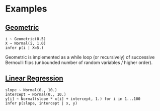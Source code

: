 # Examples

## [Geometric](geometric/)
```
i ~ Geometric(0.5)
X ~ Normal(i, 1.0)
infer p(i | X=5.)
```
Geometric is implemented as a while loop (or recursively) of successive Bernoulli flips (unbounded number of random variables / higher order).

## [Linear Regression](linear_regression/)
```
slope ~ Normal(0., 10.)
intercept ~ Normal(0., 10.)
y[i] ~ Normal(slope * x[i] + intercept, 1.) for i in 1...100
infer p(slope, intercept | x, y)
```